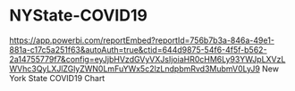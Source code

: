 # NYState-COVID19
https://app.powerbi.com/reportEmbed?reportId=756b7b3a-846a-49e1-881a-c17c5a251f63&autoAuth=true&ctid=644d9875-54f6-4f5f-b562-2a14755779f7&config=eyJjbHVzdGVyVXJsIjoiaHR0cHM6Ly93YWJpLXVzLWVhc3QyLXJlZGlyZWN0LmFuYWx5c2lzLndpbmRvd3MubmV0LyJ9
New York State COVID19 Chart
